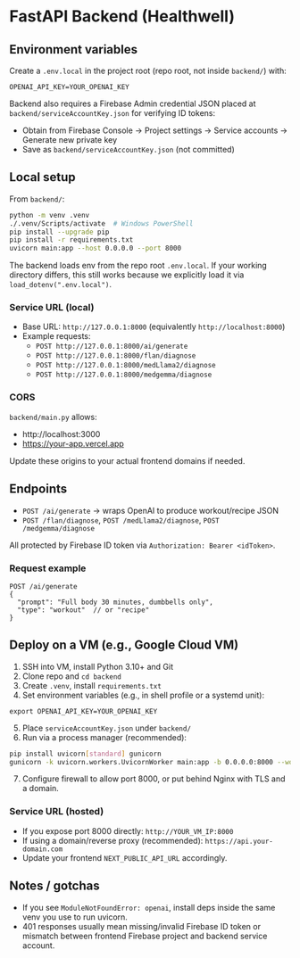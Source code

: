 # FastAPI Backend (Healthwell)

## Environment variables

Create a `.env.local` in the project root (repo root, not inside `backend/`) with:

```
OPENAI_API_KEY=YOUR_OPENAI_KEY
```

Backend also requires a Firebase Admin credential JSON placed at `backend/serviceAccountKey.json` for verifying ID tokens:

- Obtain from Firebase Console → Project settings → Service accounts → Generate new private key
- Save as `backend/serviceAccountKey.json` (not committed)

## Local setup

From `backend/`:

```bash
python -m venv .venv
./.venv/Scripts/activate  # Windows PowerShell
pip install --upgrade pip
pip install -r requirements.txt
uvicorn main:app --host 0.0.0.0 --port 8000
```

The backend loads env from the repo root `.env.local`. If your working directory differs, this still works because we explicitly load it via `load_dotenv(".env.local")`.

### Service URL (local)

- Base URL: `http://127.0.0.1:8000` (equivalently `http://localhost:8000`)
- Example requests:
  - `POST http://127.0.0.1:8000/ai/generate`
  - `POST http://127.0.0.1:8000/flan/diagnose`
  - `POST http://127.0.0.1:8000/medLlama2/diagnose`
  - `POST http://127.0.0.1:8000/medgemma/diagnose`

### CORS

`backend/main.py` allows:
- http://localhost:3000
- https://your-app.vercel.app

Update these origins to your actual frontend domains if needed.

## Endpoints

- `POST /ai/generate` → wraps OpenAI to produce workout/recipe JSON
- `POST /flan/diagnose`, `POST /medLlama2/diagnose`, `POST /medgemma/diagnose`

All protected by Firebase ID token via `Authorization: Bearer <idToken>`.

### Request example

```
POST /ai/generate
{
  "prompt": "Full body 30 minutes, dumbbells only",
  "type": "workout"  // or "recipe"
}
```

## Deploy on a VM (e.g., Google Cloud VM)

1) SSH into VM, install Python 3.10+ and Git
2) Clone repo and `cd backend`
3) Create `.venv`, install `requirements.txt`
4) Set environment variables (e.g., in shell profile or a systemd unit):

```
export OPENAI_API_KEY=YOUR_OPENAI_KEY
```

5) Place `serviceAccountKey.json` under `backend/`
6) Run via a process manager (recommended):

```bash
pip install uvicorn[standard] gunicorn
gunicorn -k uvicorn.workers.UvicornWorker main:app -b 0.0.0.0:8000 --workers 2
```

7) Configure firewall to allow port 8000, or put behind Nginx with TLS and a domain.

### Service URL (hosted)

- If you expose port 8000 directly: `http://YOUR_VM_IP:8000`
- If using a domain/reverse proxy (recommended): `https://api.your-domain.com`
- Update your frontend `NEXT_PUBLIC_API_URL` accordingly.

## Notes / gotchas

- If you see `ModuleNotFoundError: openai`, install deps inside the same venv you use to run uvicorn.
- 401 responses usually mean missing/invalid Firebase ID token or mismatch between frontend Firebase project and backend service account.